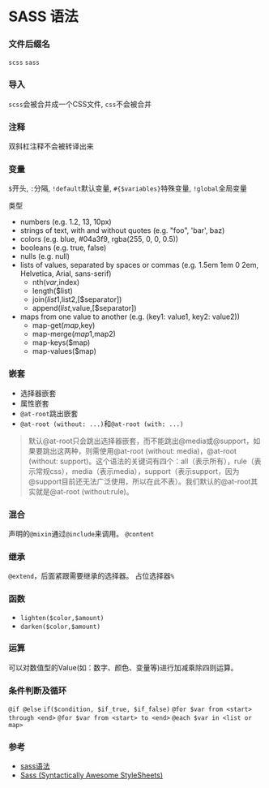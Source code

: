SASS 语法
===
### 文件后缀名
`scss` `sass`

### 导入
`scss`会被合并成一个CSS文件, `css`不会被合并

### 注释
双斜杠注释不会被转译出来

### 变量
`$`开头, `:`分隔, `!default`默认变量, `#{$variables}`特殊变量, `!global`全局变量

类型
- numbers (e.g. 1.2, 13, 10px)
- strings of text, with and without quotes (e.g. "foo", 'bar', baz)
- colors (e.g. blue, #04a3f9, rgba(255, 0, 0, 0.5))
- booleans (e.g. true, false)
- nulls (e.g. null)
- lists of values, separated by spaces or commas (e.g. 1.5em 1em 0 2em, Helvetica, Arial, sans-serif)
  - nth($var,$index)
  - length($list)
  - join($list1,$list2,[$separator])
  - append($list,$value,[$separator])
- maps from one value to another (e.g. (key1: value1, key2: value2))
  - map-get($map,$key)
  - map-merge($map1,$map2)
  - map-keys($map)
  - map-values($map)

### 嵌套
- 选择器嵌套
- 属性嵌套
- `@at-root`跳出嵌套
- `@at-root (without: ...)`和`@at-root (with: ...)`

> 默认@at-root只会跳出选择器嵌套，而不能跳出@media或@support，如果要跳出这两种，则需使用@at-root (without: media)，@at-root (without: support)。这个语法的关键词有四个：all（表示所有），rule（表示常规css），media（表示media），support（表示support，因为@support目前还无法广泛使用，所以在此不表）。我们默认的@at-root其实就是@at-root (without:rule)。

### 混合
声明的`@mixin`通过`@include`来调用。
`@content`

### 继承
`@extend`，后面紧跟需要继承的选择器。
占位选择器`%`

### 函数
- `lighten($color,$amount)`
- `darken($color,$amount)`

### 运算
可以对数值型的Value(如：数字、颜色、变量等)进行加减乘除四则运算。

### 条件判断及循环
`@if @else`
`if($condition, $if_true, $if_false)`
`@for $var from <start> through <end>` `@for $var from <start> to <end>`
`@each $var in <list or map>`

### 参考
- [sass语法](http://www.w3cplus.com/sassguide/syntax.html)
- [Sass (Syntactically Awesome StyleSheets)](http://sass-lang.com/documentation/file.SASS_REFERENCE.html)